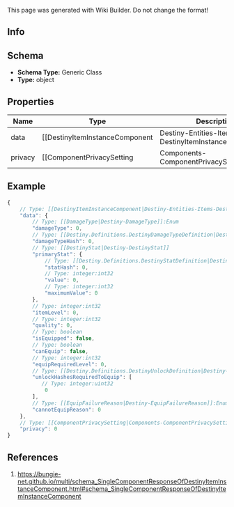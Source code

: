 <span class="wiki-builder">This page was generated with Wiki Builder. Do not change the format!</span>

## Info

## Schema
* **Schema Type:** Generic Class
* **Type:** object

## Properties
Name | Type | Description
---- | ---- | -----------
data | [[DestinyItemInstanceComponent|Destiny-Entities-Items-DestinyItemInstanceComponent]] | 
privacy | [[ComponentPrivacySetting|Components-ComponentPrivacySetting]]:Enum | 

## Example
```javascript
{
    // Type: [[DestinyItemInstanceComponent|Destiny-Entities-Items-DestinyItemInstanceComponent]]
    "data": {
        // Type: [[DamageType|Destiny-DamageType]]:Enum
        "damageType": 0,
        // Type: [[Destiny.Definitions.DestinyDamageTypeDefinition|Destiny-Definitions-DestinyDamageTypeDefinition]]:integer:uint32:nullable
        "damageTypeHash": 0,
        // Type: [[DestinyStat|Destiny-DestinyStat]]
        "primaryStat": {
            // Type: [[Destiny.Definitions.DestinyStatDefinition|Destiny-Definitions-DestinyStatDefinition]]:integer:uint32
            "statHash": 0,
            // Type: integer:int32
            "value": 0,
            // Type: integer:int32
            "maximumValue": 0
        },
        // Type: integer:int32
        "itemLevel": 0,
        // Type: integer:int32
        "quality": 0,
        // Type: boolean
        "isEquipped": false,
        // Type: boolean
        "canEquip": false,
        // Type: integer:int32
        "equipRequiredLevel": 0,
        // Type: [[Destiny.Definitions.DestinyUnlockDefinition|Destiny-Definitions-DestinyUnlockDefinition]]:integer:uint32[]
        "unlockHashesRequiredToEquip": [
           // Type: integer:uint32
            0
        ],
        // Type: [[EquipFailureReason|Destiny-EquipFailureReason]]:Enum
        "cannotEquipReason": 0
    },
    // Type: [[ComponentPrivacySetting|Components-ComponentPrivacySetting]]:Enum
    "privacy": 0
}

```

## References
1. https://bungie-net.github.io/multi/schema_SingleComponentResponseOfDestinyItemInstanceComponent.html#schema_SingleComponentResponseOfDestinyItemInstanceComponent
